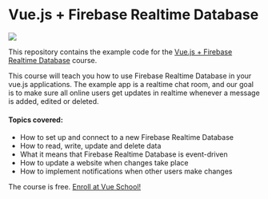 # Vue.js + Firebase Realtime Database
[![](https://vueschool.s3.amazonaws.com/4eee4cc9dbad63b0deb198c29fe4e941/vuejs-firebase-realtime-database.jpeg)](https://vueschool.io/courses/vuejs-firebase-realtime-database)

This repository contains the example code for the [Vue.js + Firebase Realtime Database](https://vueschool.io/courses/vuejs-firebase-realtime-database) course.

This course will teach you how to use Firebase Realtime Database in your vue.js applications. The example app is a realtime chat room, and our goal is to make sure all online users get updates in realtime whenever a message is added, edited or deleted.

#### Topics covered: 
- How to set up and connect to a new Firebase Realtime Database
- How to read, write, update and delete data
- What it means that Firebase Realtime Database is event-driven
- How to update a website when changes take place
- How to implement notifications when other users make changes

The course is free. [Enroll at Vue School!](https://vueschool.io/courses/vuejs-firebase-realtime-database)